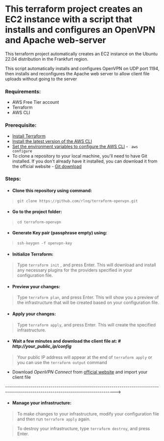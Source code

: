 # This terraform project creates an EC2 instance with a script that installs and configures an OpenVPN and Apache web-server

This terraform project automatically creates an EC2 instance on the Ubuntu 22.04 distribution in the Frankfurt region.

This script automatically installs and configures OpenVPN on UDP port 1194, then installs and reconfigures the Apache web server to allow client file uploads without going to the server

### Requirements:
* AWS Free Tier account 
* Terraform
* AWS CLI

### Prerequisite:
* [Install Terraform](https://developer.hashicorp.com/terraform/downloads?product_intent=terraform)
* [Install the latest version of the AWS CLI](https://docs.aws.amazon.com/cli/latest/userguide/getting-started-install.html)
* [Set the environment variables to configure the AWS CLI](https://docs.aws.amazon.com/cli/latest/userguide/cli-configure-envvars.html) - <code> aws configure </code>
* To clone a repository to your local machine, you'll need to have Git installed. If you don't already have it installed, you can download it from the official website - [Git download](https://git-scm.com/downloads) 


### Steps:

* #### Clone this repository using command:

> `git clone https://github.com/rlnq/terraform-openvpn.git`

* #### Go to the project folder: 

> `cd terraform-openvpn`

* #### Generate Key pair (passphrase empty) using: 

> `ssh-keygen -f openvpn-key`


* #### Initialize Terraform:

 > Type `terraform init` , and press Enter. This will download and install any necessary plugins for the providers specified in your configuration file.
 
* #### Preview your changes:

> Type `terraform plan`, and press Enter. This will show you a preview of the infrastructure that will be created based on your configuration file.

* #### Apply your changes:

> Type `terraform apply`, and press Enter. This will create the specified infrastructure.

* #### Wait a few minutes and download the client file at: # *http://*your_public_ip*/config*

> Your public IP address will appear at the end of `terraform apply` or you can use the `terraform output` command

* Download *OpenVPN Connect* from [official website](https://openvpn.net/) and import your client file

-------------------------------------------------------------------------------------------------------------------------------------->

* #### Manage your infrastructure:

> To make changes to your infrastructure, modify your configuration file and then run `terraform apply` again.

> To destroy your infrastructure, type `terraform destroy`, and press Enter.
